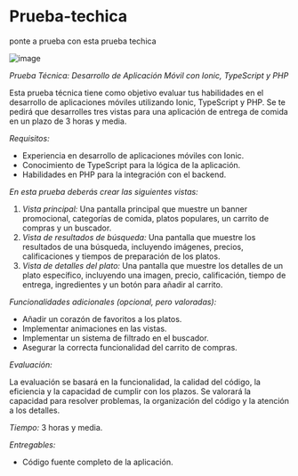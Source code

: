 # Prueba-techica
ponte a prueba con esta prueba techica

![image](https://github.com/user-attachments/assets/44dc2252-748b-4e82-aaac-df842bd5927b)

*Prueba Técnica: Desarrollo de Aplicación Móvil con Ionic, TypeScript y PHP*

Esta prueba técnica tiene como objetivo evaluar tus habilidades en el desarrollo de aplicaciones móviles utilizando Ionic, TypeScript y PHP.  Se te pedirá que desarrolles tres vistas para una aplicación de entrega de comida en un plazo de 3 horas y media.

*Requisitos:*

* Experiencia en desarrollo de aplicaciones móviles con Ionic.
* Conocimiento de TypeScript para la lógica de la aplicación.
* Habilidades en PHP para la integración con el backend.

*En esta prueba deberás crear las siguientes vistas:*

1. *Vista principal:*  Una pantalla principal que muestre un banner promocional, categorías de comida, platos populares, un carrito de compras y un buscador.
2. *Vista de resultados de búsqueda:* Una pantalla que muestre los resultados de una búsqueda, incluyendo imágenes, precios, calificaciones y tiempos de preparación de los platos.
3. *Vista de detalles del plato:* Una pantalla que muestre los detalles de un plato específico, incluyendo una imagen, precio, calificación, tiempo de entrega, ingredientes y un botón para añadir al carrito.

*Funcionalidades adicionales (opcional, pero valoradas):*

* Añadir un corazón de favoritos a los platos.
* Implementar animaciones en las vistas.
* Implementar un sistema de filtrado en el buscador.
* Asegurar la correcta funcionalidad del carrito de compras.

*Evaluación:*

La evaluación se basará en la funcionalidad, la calidad del código, la eficiencia y la capacidad de cumplir con los plazos.  Se valorará la capacidad para resolver problemas, la organización del código y la atención a los detalles.

*Tiempo:* 3 horas y media.

*Entregables:*

* Código fuente completo de la aplicación.
